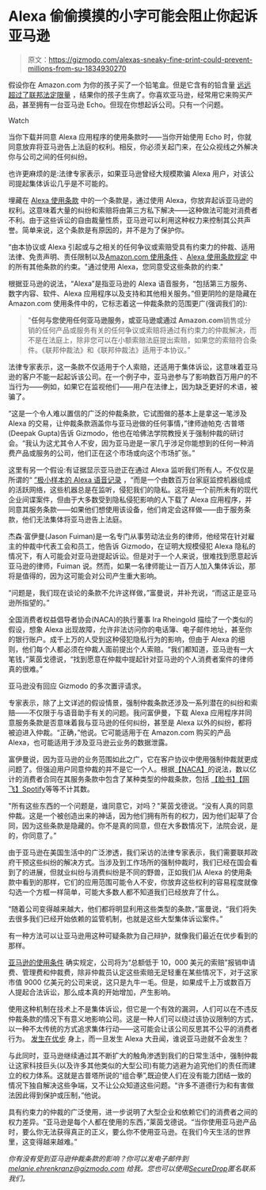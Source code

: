 # Alexa 偷偷摸摸的小字可能会阻止你起诉亚马逊

> 原文：<https://gizmodo.com/alexas-sneaky-fine-print-could-prevent-millions-from-su-1834930270>

假设你在 Amazon.com 为你的孩子买了一个铅笔盒。但是它含有的铅含量 [远远超过了联邦法定限量](https://gizmodo.com/amazon-agrees-to-stop-selling-childrens-products-with-i-1834674259?_ga=2.44971175.2092165228.1558295709-2100675449.1537904885) ，结果你的孩子生病了。你喜欢亚马逊，经常用它来购买产品，甚至拥有一台亚马逊 Echo。但现在你想起诉公司。只有一个问题。

Watch

当你下载并同意 Alexa 应用程序的使用条款时——当你开始使用 Echo 时，你就同意放弃将亚马逊告上法庭的权利。相反，你必须关起门来，在公众视线之外解决你与公司之间的任何纠纷。

也许更麻烦的是:法律专家表示，如果亚马逊曾经大规模欺骗 Alexa 用户，对该公司提起集体诉讼几乎是不可能的。

埋藏在 [Alexa 使用条款](https://www.amazon.com/gp/help/customer/display.html?asc_campaign=InlineText&asc_refurl=https://gizmodo.com/alexas-sneaky-fine-print-could-prevent-millions-from-su-1834930270&asc_source=&nodeId=201809740&tag=kinjagizmodolink-20) 中的一个条款是，通过使用 Alexa，你放弃起诉亚马逊的权利。这意味着大量的纠纷和索赔将由第三方私下解决——这种做法可能对消费者不利。由于这些诉讼的自由裁量性质，亚马逊可以利用这种权力来控制其公共声誉。简单来说，这个条款是有原因的，并不是为了保护你。

“由本协议或 Alexa 引起或与之相关的任何争议或索赔受具有约束力的仲裁、适用法律、免责声明、责任限制以及[Amazon.com 使用条件](https://www.amazon.com/conditionsofuse?asc_campaign=InlineText&asc_refurl=https://gizmodo.com/alexas-sneaky-fine-print-could-prevent-millions-from-su-1834930270&asc_source=&tag=kinjagizmodolink-20) 、[Alexa 使用条款规定](https://www.amazon.com/gp/help/customer/display.html?asc_campaign=InlineText&asc_refurl=https://gizmodo.com/alexas-sneaky-fine-print-could-prevent-millions-from-su-1834930270&asc_source=&nodeId=201809740&tag=kinjagizmodolink-20) 中的所有其他条款的约束。"通过使用 Alexa，您同意受这些条款的约束."

根据亚马逊的说法，“Alexa”是指亚马逊的 Alexa 语音服务，“包括第三方服务、数字内容、软件、Alexa 应用程序以及支持和其他相关服务。”但更阴险的是隐藏在 Amazon.com 使用条件中的，它标志着这一仲裁条款的范围更广(强调我们的):

> "**任何与您使用任何亚马逊服务，或亚马逊或通过 Amazon.com**销售或分销的任何产品或服务有关的任何争议或索赔将通过有约束力的仲裁解决，而不是在法庭上，除非您可以在小额索赔法庭提出索赔，如果您的索赔符合条件。《联邦仲裁法》和《联邦仲裁法》适用于本协议。”

法律专家表示，这一条款不仅适用于个人索赔，还适用于集体诉讼，这意味着亚马逊的客户不能一起起诉该公司。在一个例子中，亚马逊参与了影响数百万用户的不当行为——例如，如果它在监视他们——用户在法律上，因为缺乏更好的术语，被骗了。

“这是一个令人难以置信的广泛的仲裁条款，它试图做的基本上是拿这一笔涉及 Alexa 的交易，让仲裁条款涵盖你与亚马逊做的任何事情，”律师迪帕克·古普塔(Deepak Gupta)告诉 Gizmodo，他也在哈佛法学院教授关于强制仲裁的研讨会。“我认为这尤其令人不安，因为亚马逊是一家几乎涉足你能想到的任何一种消费产品或服务的公司，他们正在这个市场或向这个市场扩张。”

这里有另一个假设:有证据显示亚马逊正在通过 Alexa 监听我们所有人。不仅仅是所谓的“ [”极小样本的 Alexa 语音记录](https://www.bloomberg.com/news/articles/2019-04-10/is-anyone-listening-to-you-on-alexa-a-global-team-reviews-audio?srnd=technology-vp) ，“而是一个由数百万台家庭监控机器组成的活跃网络，这些机器总是在监听，侵犯我们的隐私。这将是一个前所未有的现代企业间谍案件，但由于大多数受到隐私侵犯影响的人下载了 Alexa 应用程序，并同意其服务条款——如果他们想使用该设备，他们肯定会这样做——由于服务条款，他们无法集体将亚马逊告上法庭。

杰森·富伊曼(Jason Fuiman)是一名专门从事劳动法业务的律师，他经常在针对雇主的仲裁中代表工会和员工，他告诉 Gizmodo，在证明大规模侵犯 Alexa 隐私的情况下，有人可能会对亚马逊提起诉讼。但是对于一个人来说，很难找到愿意起诉亚马逊的律师，Fuiman 说。然而，如果一名律师能让一百万人加入集体诉讼，那将是值得的，因为这可能会对公司产生重大影响。

“问题是，我们现在谈论的条款不允许这样做，”富曼说，并补充说，“而这正是亚马逊所指望的。”

全国消费者权益倡导者协会(NACA)的执行董事 Ira Rheingold 描绘了一个类似的假设，想象 Alexa 出现故障，允许非法访问你的电话簿、电子邮件地址，甚至你的银行账户。成千上万的人受到这种侵犯隐私行为的影响，但由于 Alexa 的细则，他们每个人都必须在仲裁人面前提出个人索赔。“我们都知道，亚马逊有一大笔钱，”莱茵戈德说，“找到愿意在仲裁中提起针对亚马逊的个人消费者案件的律师真的很难。”

亚马逊没有回应 Gizmodo 的多次置评请求。

专家表示，除了上文详述的假设情景，强制仲裁条款还涉及一系列潜在的纠纷和索赔——不仅限于与语音助手有关的问题。我问富伊曼，下载 Alexa 应用程序并同意服务条款是否意味着我与亚马逊的任何纠纷，甚至是 Alexa 以外的纠纷，都将被迫进入仲裁。“正确，”他说。它可能适用于在 Amazon.com 购买的产品 Alexa，也可能适用于涉及亚马逊云业务的数据泄露。

富伊曼说，因为亚马逊的业务范围如此之广，它在客户协议中使用强制仲裁就更成问题了。但强迫用户同意仲裁的并不是它一个人。根据[【NACA】](https://www.consumerreports.org/cro/shopping/the-arbitration-clause-hidden-in-many-consumer-contracts)的说法，数以亿计的消费者合同在其服务条款中包含了某种类型的仲裁条款，包括 [【脸书】](https://www.facebook.com/msqrd/terms)[【网飞】](https://help.netflix.com/legal/termsofuse?fcld=true)[Spotify](https://www.spotify.com/us/legal/end-user-agreement/)等等不计其数。

"所有这些东西的一个问题是，谁同意它，对吗？"莱茵戈德说。“没有人真的同意仲裁。这是一个被创造出来的神话，因为他们拥有所有的权力，因为他们起草了合同，因为这些条款是隐藏的。你不是真的同意，但在大多数情况下，法院会说，是的，你同意了。”

由于亚马逊在美国生活中的广泛渗透，我们采访的法律专家表示，我们需要联邦政府干预这些纠纷的解决方式。当涉及到工作场所的强制仲裁时，我们已经在国会看到了的进展，但就业纠纷与消费纠纷是不同的野兽，正如我们从 Alexa 的使用条款中看到的那样，它们的应用范围可能令人不安，你放弃这些权利的容易程度就像勾选一个方框一样简单，可能大多数人都不知道我们已经放弃了什么。

“随着公司变得越来越大，他们都将明显利用这些类型的条款，”富曼说，“我们将失去很多我们已经开始依赖的监管机制，也就是这些大型集体诉讼案件。”

有一种方法可以让亚马逊用这种可疑条款为自己辩护，就像我们最近在优步看到的那样。

[亚马逊的使用条件](https://www.amazon.com/gp/help/customer/display.html/?asc_campaign=InlineText&asc_refurl=https://gizmodo.com/alexas-sneaky-fine-print-could-prevent-millions-from-su-1834930270&asc_source=&nodeId=508088&tag=kinjagizmodolink-20) 确实规定，公司将为“总额低于 10，000 美元的索赔”报销申请费、管理费和仲裁费，除非仲裁员认定这些索赔无足轻重在某些情况下，对于这家市值 9000 亿美元的公司来说，这只是九牛一毛。但是，如果成千上万或数百万人提起合法诉讼，那么成本真的开始增加，产生影响。

使用这种机制在技术上不是集体诉讼，但它是一个有效的漏洞，人们可以在不违反仲裁条款的情况下有意义地影响公司。这是一种人们可以绕过该协议限制的方式，以一种不太传统的方式追求集体行动——这可能会让该公司反思其不公平的消费者行为。 [发生在优步](https://gizmodo.com/it-looks-like-ubers-sleazy-approach-to-driver-lawsuits-1834623166) 身上，而一旦发生 Alexa 大丑闻，谁说亚马逊就不会发生？

与此同时，亚马逊继续通过其不断扩大的触角渗透到我们的日常生活中，强制仲裁让这家科技巨头(以及许多其他类似的大型公司)有能力逃避为追究他们的责任而建立的权力体系。这就是古普塔所说的“组合拳”,既迫使人们在没有能力团结一致的情况下独自解决这些争端，又不让公众知道这些问题。“许多不道德行为和有害做法因此得到保护或压制，”他说。

具有约束力的仲裁的广泛使用，进一步说明了大型企业和依赖它们的消费者之间的权力差异。“亚马逊是每个人都在使用的东西，”莱茵戈德说。“当你使用亚马逊产品时，要么你无法获得真正的正义，要么你不使用亚马逊。在我们今天生活的世界里，这变得越来越难。”

*你有没有受到亚马逊仲裁条款的影响？你可以发电子邮件到 melanie.ehrenkranz@gizmodo.com 给我。您也可以使用*[*SecureDrop*](https://specialprojectsdesk.com/how-to-contact-our-reporters-using-securedrop-1823763689)*匿名联系我们。*